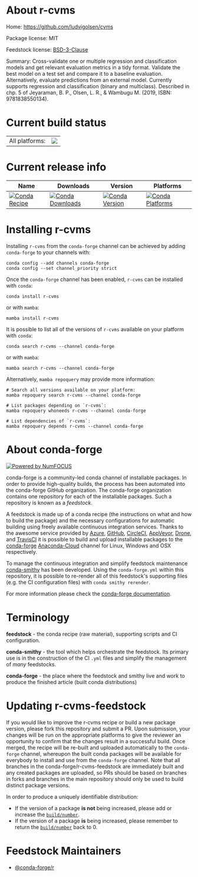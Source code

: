 About r-cvms
============

Home: https://github.com/ludvigolsen/cvms

Package license: MIT

Feedstock license: [BSD-3-Clause](https://github.com/conda-forge/r-cvms-feedstock/blob/main/LICENSE.txt)

Summary: Cross-validate one or multiple regression and classification models and get relevant evaluation metrics in a tidy format. Validate the best model on a test set and compare it to a baseline evaluation. Alternatively, evaluate predictions from an external model. Currently supports regression and classification (binary and multiclass). Described in chp. 5 of Jeyaraman, B. P., Olsen, L. R., & Wambugu M. (2019, ISBN: 9781838550134).

Current build status
====================


<table><tr><td>All platforms:</td>
    <td>
      <a href="https://dev.azure.com/conda-forge/feedstock-builds/_build/latest?definitionId=17907&branchName=main">
        <img src="https://dev.azure.com/conda-forge/feedstock-builds/_apis/build/status/r-cvms-feedstock?branchName=main">
      </a>
    </td>
  </tr>
</table>

Current release info
====================

| Name | Downloads | Version | Platforms |
| --- | --- | --- | --- |
| [![Conda Recipe](https://img.shields.io/badge/recipe-r--cvms-green.svg)](https://anaconda.org/conda-forge/r-cvms) | [![Conda Downloads](https://img.shields.io/conda/dn/conda-forge/r-cvms.svg)](https://anaconda.org/conda-forge/r-cvms) | [![Conda Version](https://img.shields.io/conda/vn/conda-forge/r-cvms.svg)](https://anaconda.org/conda-forge/r-cvms) | [![Conda Platforms](https://img.shields.io/conda/pn/conda-forge/r-cvms.svg)](https://anaconda.org/conda-forge/r-cvms) |

Installing r-cvms
=================

Installing `r-cvms` from the `conda-forge` channel can be achieved by adding `conda-forge` to your channels with:

```
conda config --add channels conda-forge
conda config --set channel_priority strict
```

Once the `conda-forge` channel has been enabled, `r-cvms` can be installed with `conda`:

```
conda install r-cvms
```

or with `mamba`:

```
mamba install r-cvms
```

It is possible to list all of the versions of `r-cvms` available on your platform with `conda`:

```
conda search r-cvms --channel conda-forge
```

or with `mamba`:

```
mamba search r-cvms --channel conda-forge
```

Alternatively, `mamba repoquery` may provide more information:

```
# Search all versions available on your platform:
mamba repoquery search r-cvms --channel conda-forge

# List packages depending on `r-cvms`:
mamba repoquery whoneeds r-cvms --channel conda-forge

# List dependencies of `r-cvms`:
mamba repoquery depends r-cvms --channel conda-forge
```


About conda-forge
=================

[![Powered by
NumFOCUS](https://img.shields.io/badge/powered%20by-NumFOCUS-orange.svg?style=flat&colorA=E1523D&colorB=007D8A)](https://numfocus.org)

conda-forge is a community-led conda channel of installable packages.
In order to provide high-quality builds, the process has been automated into the
conda-forge GitHub organization. The conda-forge organization contains one repository
for each of the installable packages. Such a repository is known as a *feedstock*.

A feedstock is made up of a conda recipe (the instructions on what and how to build
the package) and the necessary configurations for automatic building using freely
available continuous integration services. Thanks to the awesome service provided by
[Azure](https://azure.microsoft.com/en-us/services/devops/), [GitHub](https://github.com/),
[CircleCI](https://circleci.com/), [AppVeyor](https://www.appveyor.com/),
[Drone](https://cloud.drone.io/welcome), and [TravisCI](https://travis-ci.com/)
it is possible to build and upload installable packages to the
[conda-forge](https://anaconda.org/conda-forge) [Anaconda-Cloud](https://anaconda.org/)
channel for Linux, Windows and OSX respectively.

To manage the continuous integration and simplify feedstock maintenance
[conda-smithy](https://github.com/conda-forge/conda-smithy) has been developed.
Using the ``conda-forge.yml`` within this repository, it is possible to re-render all of
this feedstock's supporting files (e.g. the CI configuration files) with ``conda smithy rerender``.

For more information please check the [conda-forge documentation](https://conda-forge.org/docs/).

Terminology
===========

**feedstock** - the conda recipe (raw material), supporting scripts and CI configuration.

**conda-smithy** - the tool which helps orchestrate the feedstock.
                   Its primary use is in the construction of the CI ``.yml`` files
                   and simplify the management of *many* feedstocks.

**conda-forge** - the place where the feedstock and smithy live and work to
                  produce the finished article (built conda distributions)


Updating r-cvms-feedstock
=========================

If you would like to improve the r-cvms recipe or build a new
package version, please fork this repository and submit a PR. Upon submission,
your changes will be run on the appropriate platforms to give the reviewer an
opportunity to confirm that the changes result in a successful build. Once
merged, the recipe will be re-built and uploaded automatically to the
`conda-forge` channel, whereupon the built conda packages will be available for
everybody to install and use from the `conda-forge` channel.
Note that all branches in the conda-forge/r-cvms-feedstock are
immediately built and any created packages are uploaded, so PRs should be based
on branches in forks and branches in the main repository should only be used to
build distinct package versions.

In order to produce a uniquely identifiable distribution:
 * If the version of a package **is not** being increased, please add or increase
   the [``build/number``](https://docs.conda.io/projects/conda-build/en/latest/resources/define-metadata.html#build-number-and-string).
 * If the version of a package **is** being increased, please remember to return
   the [``build/number``](https://docs.conda.io/projects/conda-build/en/latest/resources/define-metadata.html#build-number-and-string)
   back to 0.

Feedstock Maintainers
=====================

* [@conda-forge/r](https://github.com/conda-forge/r/)

